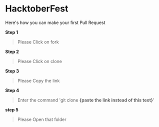 # HacktoberFest
Here's how you can make your first Pull Request


**Step 1**

>Please Click on fork


**Step 2**

>Please Click on clone


**Step 3**

>Please Copy the link


**Step 4**

>Enter the command 'git clone **{paste the link instead of this text}**'


**step 5**

>Please Open that folder
